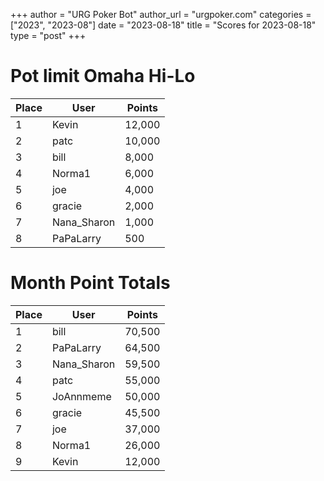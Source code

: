 +++
author = "URG Poker Bot"
author_url = "urgpoker.com"
categories = ["2023", "2023-08"]
date = "2023-08-18"
title = "Scores for 2023-08-18"
type = "post"
+++
# Pot limit Omaha Hi-Lo

| Place | User | Points |
|-------|------|--------|
| 1 | Kevin | 12,000 |
| 2 | patc | 10,000 |
| 3 | bill | 8,000 |
| 4 | Norma1 | 6,000 |
| 5 | joe | 4,000 |
| 6 | gracie | 2,000 |
| 7 | Nana_Sharon | 1,000 |
| 8 | PaPaLarry | 500 |

# Month Point Totals

| Place | User | Points |
|-------|------|--------|
| 1 | bill | 70,500 |
| 2 | PaPaLarry | 64,500 |
| 3 | Nana_Sharon | 59,500 |
| 4 | patc | 55,000 |
| 5 | JoAnnmeme | 50,000 |
| 6 | gracie | 45,500 |
| 7 | joe | 37,000 |
| 8 | Norma1 | 26,000 |
| 9 | Kevin | 12,000 |
